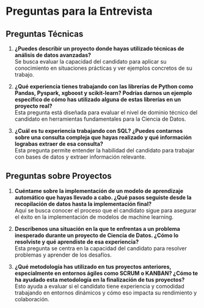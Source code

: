 # Preguntas para la Entrevista

## Preguntas Técnicas  
1. **¿Puedes describir un proyecto donde hayas utilizado técnicas de análisis de datos avanzadas?**  
   Se busca evaluar la capacidad del candidato para aplicar su conocimiento en situaciones prácticas y ver ejemplos concretos de su trabajo.

2. **¿Qué experiencia tienes trabajando con las librerías de Python como Pandas, Pyspark, xgboost y scikit-learn? Podrías darnos un ejemplo específico de cómo has utilizado alguna de estas librerías en un proyecto real?**  
   Esta pregunta está diseñada para evaluar el nivel de dominio técnico del candidato en herramientas fundamentales para la Ciencia de Datos.

3. **¿Cuál es tu experiencia trabajando con SQL? ¿Puedes contarnos sobre una consulta compleja que hayas realizado y qué información lograbas extraer de esa consulta?**  
   Esta pregunta permite entender la habilidad del candidato para trabajar con bases de datos y extraer información relevante.

## Preguntas sobre Proyectos  
1. **Cuéntame sobre la implementación de un modelo de aprendizaje automático que hayas llevado a cabo. ¿Qué pasos seguiste desde la recopilación de datos hasta la implementación final?**  
   Aquí se busca conocer el proceso que el candidato sigue para asegurar el éxito en la implementación de modelos de machine learning.

2. **Descríbenos una situación en la que te enfrentas a un problema inesperado durante un proyecto de Ciencia de Datos. ¿Cómo lo resolviste y qué aprendiste de esa experiencia?**  
   Esta pregunta se centra en la capacidad del candidato para resolver problemas y aprender de los desafíos.

3. **¿Qué metodología has utilizado en tus proyectos anteriores, especialmente en entornos ágiles como SCRUM o KANBAN? ¿Cómo te ha ayudado esta metodología en la finalización de tus proyectos?**  
   Esto ayuda a evaluar si el candidato tiene experiencia y comodidad trabajando en entornos dinámicos y cómo eso impacta su rendimiento y colaboración.